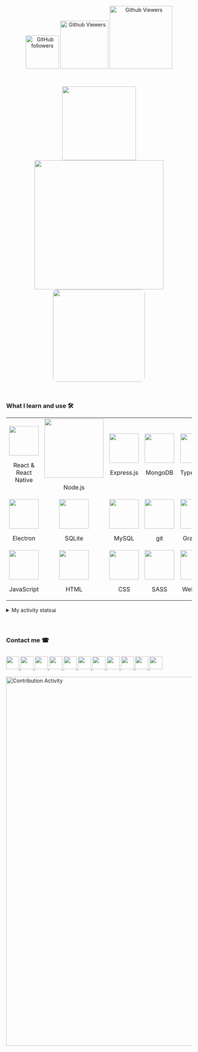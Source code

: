 <p align="center" style="z-index:100">
<img alt="GitHub followers" width="90" src="https://img.shields.io/github/followers/muhammadkarbalaee?style=plastic&color=red">
<img alt="Github Viewers" width="130" src="https://komarev.com/ghpvc/?username=muhammadksht&style=plastic&color=green">
<img alt="Github Viewers" width="170" src="https://wakatime.com/badge/user/2fc4b18b-ec8f-46e8-be9b-2b05a111037b.svg">
</p>
<br>

<p align="center">
<img src="react.gif" width="200"/>
<img src="https://github-readme-stats.vercel.app/api?username=muhammadkarbalaee&show_icons=true&theme=chartreuse-dark" width="350"/>
<img src="giphy.gif" width="250" style="border-radius:10px;"/>
</p>

<br>

<!-- ## My upcoming activities

<ul>
 <li>
  restarting the development of Jalgorithm
  </li>
 <li>
  making a portfolio website
 </li>
 <li>
  making a full youtube course on telegram bots with Java
 </li>
</ul>
-->

### What I learn and use 🛠
<table>
<tr>
<td align="center">
<img src="https://www.vectorlogo.zone/logos/reactjs/reactjs-icon.svg" width="80"/>
<p align="center">
React & React Native
</p>
</td>
<td align="center">
<img src="https://www.vectorlogo.zone/logos/nodejs/nodejs-horizontal.svg" width="160"/>
<p align="center">
Node.js
</p>
</td>
<td align="center">
<img src="https://www.vectorlogo.zone/logos/expressjs/expressjs-icon.svg" width="80"/>
<p align="center">
Express.js
</p>
</td>
<td align="center">
<img src="https://www.vectorlogo.zone/logos/mongodb/mongodb-icon.svg" width="80"/>
<p align="center">
MongoDB
</p>
</td>
<td align="center">
<img src="https://www.vectorlogo.zone/logos/typescriptlang/typescriptlang-icon.svg" width="80"/>
<p align="center">
TypeScript
</p>
</td>
</tr>
<tr>
<td align="center">
<img src="https://www.vectorlogo.zone/logos/electronjs/electronjs-icon.svg" width="80"/>
<p align="center">
Electron
</p>
</td>
<td align="center">
<img src="https://www.vectorlogo.zone/logos/sqlite/sqlite-icon.svg" width="80"/>
<p align="center">
SQLite
</p>
</td>
<td align="center">
<img src="https://www.vectorlogo.zone/logos/mysql/mysql-icon.svg" width="80"/>
<p align="center">
MySQL
</p>
</td>
<td align="center">
<img src="https://www.vectorlogo.zone/logos/git-scm/git-scm-icon.svg" width="80"/>
<p align="center">
git
</p>
</td>
<td align="center">
<img src="https://www.vectorlogo.zone/logos/graphql/graphql-icon.svg" width="80"/>
<p align="center">
GraphQL
</p>
</td>
</tr>
<tr>
<td align="center">
<img src="https://www.vectorlogo.zone/logos/javascript/javascript-icon.svg" width="80"/>
<p align="center">
JavaScript
</p>
</td>
<td align="center">
<img src="https://www.vectorlogo.zone/logos/w3_html5/w3_html5-icon.svg" width="80"/>
<p align="center">
HTML
</p>
</td>
<td align="center">
<img src="https://www.vectorlogo.zone/logos/w3_css/w3_css-icon.svg" width="80"/>
<p align="center">
CSS
</p>
</td>
<td align="center">
<img src="https://www.vectorlogo.zone/logos/sass-lang/sass-lang-icon.svg" width="80"/>
<p align="center">
SASS
</p>
</td>
<td align="center">
<img src="https://www.vectorlogo.zone/logos/js_webpack/js_webpack-icon.svg" width="80"/>
<p align="center">
Webpack
</p>
</td>
</tr>
<table>


<details>
<summary>My activity stats📊</summary>
<p align="center">
<img alt="Github Viewers" width="350" src="https://github-readme-stats.vercel.app/api/wakatime?username=muhammadksht">
<img src="https://wakatime.com/share/@muhammadksht/0cc9083b-dab7-4b4a-aef6-6c51ef418917.svg" width="350">
<img src="https://wakatime.com/share/@muhammadksht/550d7d10-925f-4948-b439-365f75afde45.svg" width="350">
<img alt="Github Viewers" width="350" src="https://github-readme-stats.vercel.app/api/top-langs/?username=muhammadkarbalaee&layout=compact&langs_count=10&theme=buefy">
<img src="https://wakatime.com/share/@muhammadksht/d413058f-8ab8-4933-8023-5b7fb2d5c381.svg" width="350">
<img src="https://wakatime.com/share/@muhammadksht/51434af0-7469-4a5f-bab7-f0c8241cad22.svg" width="350">
</p>
</details>

<br>

                                                                                        
<br>  

### Contact me ☎
<br>
<a href="https://gitlab.com/muhammadksht">
    <img src="https://www.vectorlogo.zone/logos/gitlab/gitlab-icon.svg" width="35">
</a>
<a href="https://www.youtube.com/channel/UCI1BKsmNKbCVfxsxjL7SSRQ">
    <img src="https://www.vectorlogo.zone/logos/youtube/youtube-tile.svg" width="35">
</a>
<a href="https://www.linkedin.com/in/muhammad-karbalae?lipi=urn%3Ali%3Apage%3Ad_flagship3_profile_view_base_contact_details%3B19Xhz8Q8QmOyP6k87j%2BeUg%3D%3D">
    <img src="https://www.vectorlogo.zone/logos/linkedin/linkedin-tile.svg" width="35">
</a>
<a href="https://twitter.com/Muhammad_ksht">
     <img src="https://www.vectorlogo.zone/logos/twitter/twitter-tile.svg" width="35">
</a>
<a href="https://www.instagram.com/muhammad.ksht">
     <img src="https://www.vectorlogo.zone/logos/instagram/instagram-tile.svg" width="35">
</a>
<a href="https://www.facebook.com/muhammad.karbalaeeshabani">
     <img src="https://www.vectorlogo.zone/logos/facebook/facebook-official.svg" width="35">
</a>
<a href="http://t.me/muhammadksht">
    <img src="https://www.vectorlogo.zone/logos/telegram/telegram-tile.svg" width="35">
</a>
<a href="mailto:muhammad.ksht@gmail.com">
    <img src="https://www.vectorlogo.zone/logos/gmail/gmail-icon.svg" width="35">
</a>
<a href="https://wa.me/989373899988">
   <img src="https://www.vectorlogo.zone/logos/whatsapp/whatsapp-icon.svg" width="35">
</a>
<a href="https://stackoverflow.com/users/14618677/muhammad-karbalaee-shabani">
    <img src="https://www.vectorlogo.zone/logos/stackoverflow/stackoverflow-icon.svg" width="35">
</a>
<a href="https://www.hackerrank.com/muhammad_ksht">
    <img src="hackerrank.svg" width="35">
</a>

<br>
<br>
                                                                                                     
<img alt="Contribution Activity" src="https://activity-graph.herokuapp.com/graph?username=muhammadkarbalaee&bg_color=000000&color=0095d9&line=6bd600&point=ffffff" width="1000"/>

<!-- <p align="center">
<img src="mern.gif" width="600"/>
</p> -->
<br>
                                            
